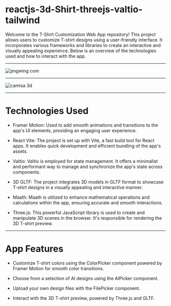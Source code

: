 # reactjs-3d-Shirt-threejs-valtio-tailwind

Welcome to the T-Shirt Customization Web App repository! This project allows users to customize T-shirt designs using a user-friendly interface. 
It incorporates various frameworks and libraries to create an interactive and visually appealing experience. 
Below is an overview of the technologies used and how to interact with the app.

<hr/>

![pngwing com](https://github.com/DiegoGarea/reactjs-3d-Shirt-threejs-valtio-tailwind/assets/124759506/0cb954af-2304-412c-8451-57427f27f7a8)

<hr/>

![camisa 3d](https://github.com/DiegoGarea/reactjs-3d-Shirt-threejs-valtio-tailwind/assets/124759506/504c702e-5f29-4ed7-92f0-f0f4bd83a097)

<hr/>

# Technologies Used

- Framer Motion: Used to add smooth animations and transitions to the app's UI elements, providing an engaging user experience.

- React Vite: The project is set up with Vite, a fast build tool for React apps. It enables quick development and efficient bundling of the app's assets.

- Valtio: Valtio is employed for state management. It offers a minimalist and performant way to manage and synchronize the app's state across components.

- 3D GLTF: The project integrates 3D models in GLTF format to showcase T-shirt designs in a visually appealing and interactive manner.

- Maath: Maath is utilized to enhance mathematical operations and calculations within the app, ensuring accurate and smooth interactions.

- Three.js: This powerful JavaScript library is used to create and manipulate 3D scenes in the browser. It's responsible for rendering the 3D T-shirt preview.

<hr/>

# App Features

- Customize T-shirt colors using the ColorPicker component powered by Framer Motion for smooth color transitions.

- Choose from a selection of AI designs using the AIPicker component.

- Upload your own design files with the FilePicker component.

- Interact with the 3D T-shirt preview, powered by Three.js and GLTF.
